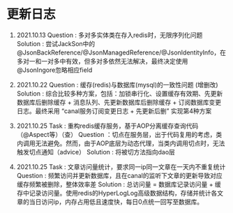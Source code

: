 # 更新日志
1. 2021.10.13
Question : 多对多实体类在存入redis时，无限序列化问题
Solution : 尝试JackSon中的 @JsonBackReference/@JsonManagedReference/@JsonIdentityInfo，在多对一和一对多中有效，但多对多依然无法解决，最终决定使用     @JsonIngore忽略相应field

2. 2021.10.22
Question : 缓存(redis)与数据库(mysql)的一致性问题  (增删改)
Solution : 综合比较多种方案，包括：加锁串行化、设置缓存有效期、先更新数据库后删除缓存 + 消息队列、先更新数据库后删除缓存 + 订阅数据库变更日志。最终采用 “canal服务订阅变更日志 + 先更新后删” 实现第4种方案

3. 2021.10.25
Task     : 重构redis缓存服务，基于AOP分离缓存查询代码（@Aspect等）（查）
Question ：切点在服务层，出于代码复用的考虑，类内调用无法避免。然而，由于AOP底层为动态代理，当类内调用切点时，无法触发切点通知（advice）
Solution : 将被切方法指向dao层

4. 2021.10.25
Task     : 文章访问量统计，要求同一ip同一文章在一天内不重复统计
Question : 频繁访问并更新数据库，且在canal的监听下文章的更新导致对应缓存频繁被删除，整体效率差
Solution : 总访问量 = 数据库记录访问量 + 缓存中记录访问量。使用redis的HyperLogLog高级数据结构，存储并统计各文章的当日访问ip，内存占用低且速度快，每日0点统一回写至数据库。  